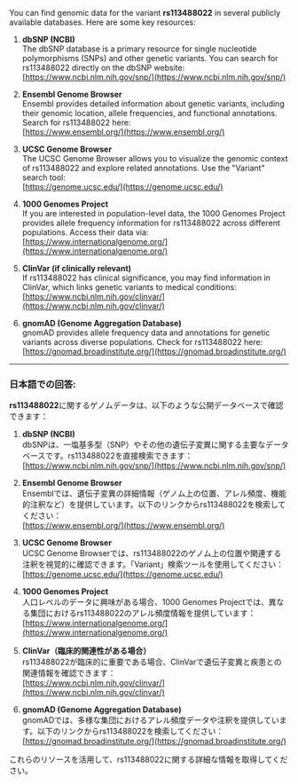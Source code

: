You can find genomic data for the variant **rs113488022** in several publicly available databases. Here are some key resources:

1. **dbSNP (NCBI)**  
   The dbSNP database is a primary resource for single nucleotide polymorphisms (SNPs) and other genetic variants. You can search for rs113488022 directly on the dbSNP website:  
   [https://www.ncbi.nlm.nih.gov/snp/](https://www.ncbi.nlm.nih.gov/snp/)

2. **Ensembl Genome Browser**  
   Ensembl provides detailed information about genetic variants, including their genomic location, allele frequencies, and functional annotations. Search for rs113488022 here:  
   [https://www.ensembl.org/](https://www.ensembl.org/)

3. **UCSC Genome Browser**  
   The UCSC Genome Browser allows you to visualize the genomic context of rs113488022 and explore related annotations. Use the "Variant" search tool:  
   [https://genome.ucsc.edu/](https://genome.ucsc.edu/)

4. **1000 Genomes Project**  
   If you are interested in population-level data, the 1000 Genomes Project provides allele frequency information for rs113488022 across different populations. Access their data via:  
   [https://www.internationalgenome.org/](https://www.internationalgenome.org/)

5. **ClinVar (if clinically relevant)**  
   If rs113488022 has clinical significance, you may find information in ClinVar, which links genetic variants to medical conditions:  
   [https://www.ncbi.nlm.nih.gov/clinvar/](https://www.ncbi.nlm.nih.gov/clinvar/)

6. **gnomAD (Genome Aggregation Database)**  
   gnomAD provides allele frequency data and annotations for genetic variants across diverse populations. Check for rs113488022 here:  
   [https://gnomad.broadinstitute.org/](https://gnomad.broadinstitute.org/)

---

### 日本語での回答:
**rs113488022**に関するゲノムデータは、以下のような公開データベースで確認できます：

1. **dbSNP (NCBI)**  
   dbSNPは、一塩基多型（SNP）やその他の遺伝子変異に関する主要なデータベースです。rs113488022を直接検索できます：  
   [https://www.ncbi.nlm.nih.gov/snp/](https://www.ncbi.nlm.nih.gov/snp/)

2. **Ensembl Genome Browser**  
   Ensemblでは、遺伝子変異の詳細情報（ゲノム上の位置、アレル頻度、機能的注釈など）を提供しています。以下のリンクからrs113488022を検索してください：  
   [https://www.ensembl.org/](https://www.ensembl.org/)

3. **UCSC Genome Browser**  
   UCSC Genome Browserでは、rs113488022のゲノム上の位置や関連する注釈を視覚的に確認できます。「Variant」検索ツールを使用してください：  
   [https://genome.ucsc.edu/](https://genome.ucsc.edu/)

4. **1000 Genomes Project**  
   人口レベルのデータに興味がある場合、1000 Genomes Projectでは、異なる集団におけるrs113488022のアレル頻度情報を提供しています：  
   [https://www.internationalgenome.org/](https://www.internationalgenome.org/)

5. **ClinVar（臨床的関連性がある場合）**  
   rs113488022が臨床的に重要である場合、ClinVarで遺伝子変異と疾患との関連情報を確認できます：  
   [https://www.ncbi.nlm.nih.gov/clinvar/](https://www.ncbi.nlm.nih.gov/clinvar/)

6. **gnomAD (Genome Aggregation Database)**  
   gnomADでは、多様な集団におけるアレル頻度データや注釈を提供しています。以下のリンクからrs113488022を検索してください：  
   [https://gnomad.broadinstitute.org/](https://gnomad.broadinstitute.org/)

これらのリソースを活用して、rs113488022に関する詳細な情報を取得してください。